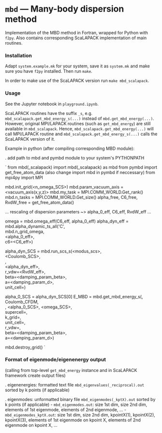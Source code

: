 # `mbd` — Many-body dispersion method

Implementation of the MBD method in Fortran, wrapped for Python with `f2py`.
Also contains corresponding ScaLAPACK implementation of main routines.

### Installation

Adapt `system.example.mk` for your system, save it as `system.mk` and make sure you have `f2py` installed. Then run `make`.

In order to make use of the ScaLAPACK version run `make mbd_scalapack`.

### Usage

See the Jupyter notebook in `playground.ipynb`.

ScaLAPACK routines have the suffix `_s`, e.g. `mbd_scalapack.get_mbd_energy_s(...)` instead of `mbd.get_mbd_energy(...)`. However, original MPI/LAPACK routines (such as `get_mbd_energy`) are still available in `mbd_scalapack`. Hence, `mbd_scalapack.get_mbd_energy(...)` will call MPI/LAPACK routine and `mbd_scalapack.get_mbd_energy_s(...)` calls the ScaLAPACK version of it.


Example in python (after compiling corresponding MBD module):

. add path to mbd and pymbd module to your system's PYTHONPATH

`
from mbd(_scalapack) import mbd(_scalapack) as mbd
from pymbd import get_free_atom_data (also change import mbd in pymbd if neccessary)
from mpi4py import MPI

mbd.init_grid(<n_omega_SCS>)
mbd.param_vacuum_axis = <vacuum_axis(x,y,z)>
mbd.my_task = MPI.COMM_WORLD.Get_rank()
mbd.n_tasks = MPI.COMM_WORLD.Get_size()
alpha_free, C6_free, RvdW_free = get_free_atom_data(<symbols>)

... rescaling of dispersion parameters ~> alpha_0_eff, C6_eff, RvdW_eff ...

omega = mbd.omega_eff(C6_eff, alpha_0_eff)
alpha_dyn_eff = mbd.alpha_dynamic_ts_all('C', \
                                        mbd.n_grid_omega, \
                                        <alpha_0_eff>, \
                                        c6=<C6_eff>)

alpha_dyn_SCS = mbd.run_scs_s(<modus_scs>, \
                              <Coulomb_SCS>, \
                              <pos>, \
                              <alpha_dyn_eff>, \
                              r_vdw=<RvdW_eff>, \
                              beta=<damping_param_beta>, \
                              a=<damping_param_d>, \
                              unit_cell=<UC>)

alpha_0_SCS = alpha_dyn_SCS[0]
E_MBD = mbd.get_mbd_energy_s(<modus>, \
                             Coulomb_CFDM, \
                             <pos>, <alpha_0_SCS>, <omega_SCS>, \
                             supercell=<supercell>, \
                             k_grid=<kgrid>, \
                             unit_cell=<UC>, \
                             r_vdw=<rvdwAB>, \
                             beta=<damping_param_beta>, \
                             a=<damping_param_d>)

mbd.destroy_grid()
`

### Format of eigenmode/eigenenergy output
(calling from top-level `get_mbd_energy` instance and in ScaLAPACK framework create output files)

. eigenenergies: formatted text file `mbd_eigenvalues(_reciprocal).out` sorted by k points (if applicable)

. eigenmodes: unformatted binary file `mbd_eigenmodes(_kptX).out` sorted by k points (if applicable)
    - `mbd_eigenmodes.out`: size 1st dim, size 2nd dim, elements of 1st eigenmode, elements of 2nd eigenmode, ...
    - `mbd_eigenmodes_kptX.out`: size 1st dim, size 2nd dim, kpointX(1), kpointX(2), kpointX(3), elements of 1st eigenmode on kpoint X, elements of 2nd eigenmode on kpoint X, ...


